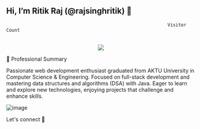 ## Hi, I’m Ritik Raj (@rajsinghritik) 👋
                                                                Visitor Count
<p align="center">
  
  <br>
  <a style="" href="https://github.com/rajsinghritik">
  <img src="https://profile-counter.glitch.me/profile/count.svg" />
  </a>
</p>
                  👀 Professional Summary

Passionate web development enthusiast graduated from AKTU University in Computer Science & Engineering. Focused on full-stack development and mastering data structures and algorithms (DSA) with Java. Eager to learn and explore new technologies, enjoying projects that challenge and enhance skills.

  ![image](https://github.com/user-attachments/assets/69a557aa-2d7d-48b0-bbde-09099aff41ea)
                                                                                             

Let's connect 💬


